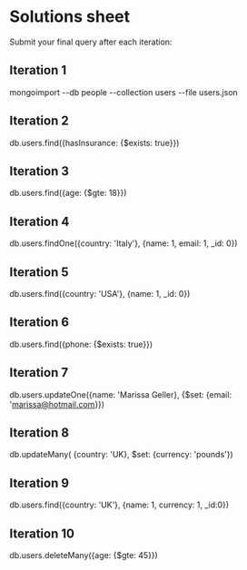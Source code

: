 # Solutions sheet

Submit your final query after each iteration:

## Iteration 1

mongoimport --db people --collection users --file users.json

## Iteration 2

db.users.find({hasInsurance: {$exists: true}})

## Iteration 3

db.users.find({age: {$gte: 18}})

## Iteration 4

db.users.findOne({country: 'Italy'}, {name: 1, email: 1, _id: 0})

## Iteration 5

db.users.find({country: 'USA'}, {name: 1, _id: 0})

## Iteration 6

db.users.find({phone: {$exists: true}})

## Iteration 7

db.users.updateOne({name: 'Marissa Geller}, {$set: {email: 'marissa@hotmail.com}})

## Iteration 8

db.updateMany( {country: 'UK}, $set: {currency: 'pounds'})

## Iteration 9

db.users.find({country: 'UK'}, {name: 1, currency: 1, _id:0})

## Iteration 10

db.users.deleteMany({age: {$gte: 45}})